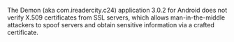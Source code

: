 The Demon (aka com.ireadercity.c24) application 3.0.2 for Android does not verify X.509 certificates from SSL servers, which allows man-in-the-middle attackers to spoof servers and obtain sensitive information via a crafted certificate.
